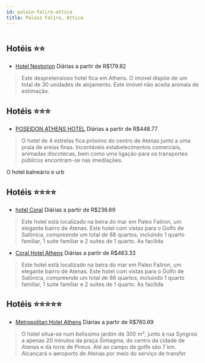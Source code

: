 ```yaml
---
id: palaio-faliro-attica
title: Palaio Faliro, Attica
---
```


<center><img src="http://photos.hotelbeds.com/giata/18/185987/185987a_hb_a_001.jpg" alt="" /></center>


## Hotéis ⭐️⭐️

-    [Hotel Nestorion](https://www.hurb.com/aud/https://www.hurb.com/hoteis/palaio-faliro/hotel-nestorion-JNP-JP256479?cmp=18055) Diárias a partir de R$179.82
   > Este despretensioso hotel fica em Athens. O imóvel dispõe de um total de 30 unidades de alojamento. Este imóvel não aceita animais de estimação. 

## Hotéis ⭐️⭐️⭐️

-    [POSEIDON ATHENS HOTEL](https://www.hurb.com/aud/https://www.hurb.com/hoteis/palaio-faliro/poseidon-athens-hotel-JNP-JP065532?cmp=18055) Diárias a partir de R$448.77
   > O hotel de 4 estrelas fica próximo do centro de Atenas junto a uma praia de areias finas. Incontáveis estabelecimentos comerciais, animadas discotecas, bem como uma ligação para os transportes públicos encontram-se nas imediações.

O hotel balneário e urb

## Hotéis ⭐️⭐️⭐️⭐️

-    [hotel Coral](https://www.hurb.com/aud/https://www.hurb.com/hoteis/palaio-faliro/hotel-coral-JNP-JP022199?cmp=18055) Diárias a partir de R$236.69
   > Este hotel está localizado na beira do mar em Paleo Faliron, um elegante bairro de Atenas. Este hotel com vistas para o Golfo de Salónica, compreende um total de 88 quartos, incluindo 1 quarto familiar, 1 suite familiar e 2 suites de 1 quarto. As facilida
-    [Coral Hotel Athens](https://www.hurb.com/aud/https://www.hurb.com/hoteis/palaio-faliro/coral-hotel-athens-JNP-JP775594?cmp=18055) Diárias a partir de R$463.33
   > Este hotel está localizado na beira do mar em Paleo Faliron, um elegante bairro de Atenas. Este hotel com vistas para o Golfo de Salónica, compreende um total de 88 quartos, incluindo 1 quarto familiar, 1 suite familiar e 2 suites de 1 quarto. As facilida

## Hotéis ⭐️⭐️⭐️⭐️⭐️

-    [Metropolitan Hotel Athens](https://www.hurb.com/aud/https://www.hurb.com/hoteis/palaio-faliro/metropolitan-hotel-athens-JNP-JP148043?cmp=18055) Diárias a partir de R$760.69
   > O hotel situa-se num belíssimo jardim de 300 m², junto à rua Syngroú a apenas 20 minutos da praça Sintagma, do centro da cidade de Atenas e da torre de Pireus. Até ao campo de golfe são 7 km. Alcançará o aeroporto de Atenas por meio do serviço de transfer

